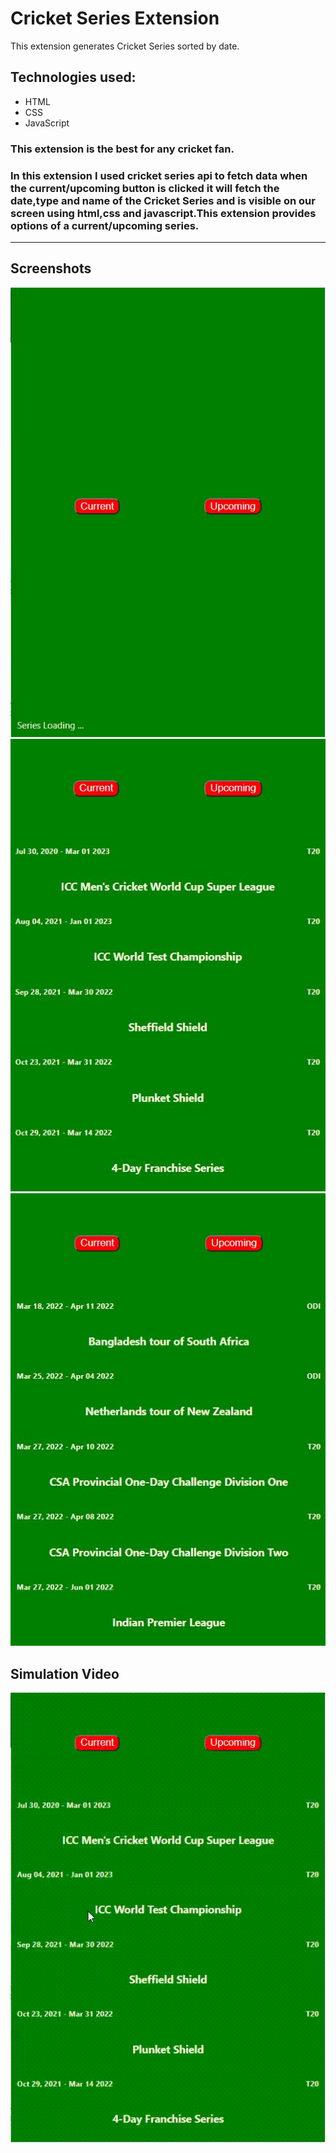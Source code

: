 # **Cricket Series Extension**

This extension generates Cricket Series sorted by date.

## Technologies used:

- HTML
- CSS
- JavaScript

### This extension is the best for any cricket fan.

### In this extension I used cricket series api to fetch data when the current/upcoming button is clicked it will fetch the date,type and name of the Cricket Series and is visible on our screen using html,css and javascript.This extension provides options of a current/upcoming series.

---

## Screenshots

![Loading](./images/img0.JPG)
![Current Series](./images/img1.JPG)
![Upcoming Series](./images/img2.JPG)

## Simulation Video

![cricket_series_extension](./images/cricket_series_extension.gif)
